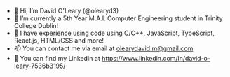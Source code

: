 - 👋 Hi, I’m David O'Leary (@olearyd3)
- 🌱 I’m currently a 5th Year M.A.I. Computer Engineering student in Trinity College Dublin!
- 💞️ I have experience using code using C/C++, JavaScript, TypeScript, React.js, HTML/CSS and more!
- 📫 You can contact me via email at olearydavid.m@gmail.com
- 💼 You can find my LinkedIn at https://www.linkedin.com/in/david-o-leary-7536b3195/

<!---
olearyd3/olearyd3 is a ✨ special ✨ repository because its `README.md` (this file) appears on your GitHub profile.
You can click the Preview link to take a look at your changes.
--->
